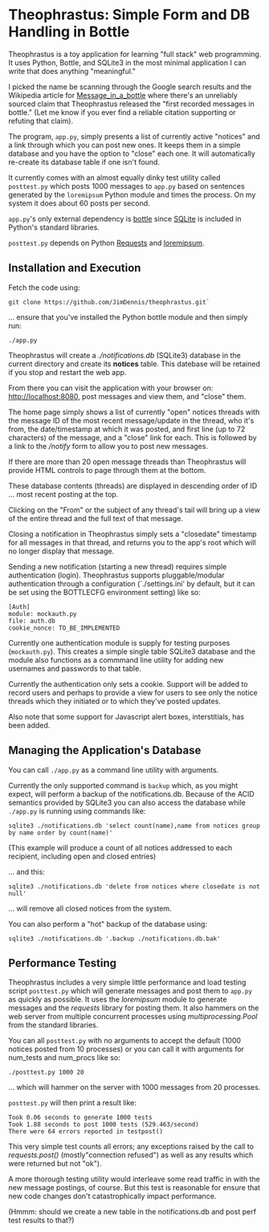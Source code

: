 Theophrastus: Simple Form and DB Handling in Bottle
===================================================

Theophrastus is a toy application for learning "full stack" web
programming.  It uses Python, Bottle, and SQLite3 in the most
minimal application I can write that does anything "meaningful."

I picked the name be scanning through the Google search results
and the Wikipedia article for 
[Message_in_a_bottle](http://en.wikipedia.org/wiki/Message_in_a_bottle)
where there's an unreliably sourced claim that Theophrastus released
the "first recorded messages in bottle." (Let me know if you ever find
a reliable citation supporting or refuting that claim).

The program, `app.py`, simply presents a list of currently active 
"notices" and a link through which you can post new ones.  It keeps
them in a simple database and you have the option to "close" each one.
It will automatically re-create its database table if one isn't found.

It currently comes with an almost equally dinky test utility called
`posttest.py` which posts 1000 messages to `app.py` based
on sentences generated by the `loremipsum` Python module and times
the process. On my system it does about 60 posts per second.

`app.py`'s only external dependency is [bottle](http://bottlepy.org/)
since [SQLite](http://www.sqlite.org/) is included in Python's standard
libraries.

`posttest.py` depends on Python [Requests](http://docs.python-requests.org/en/latest/)
and [loremipsum](https://pypi.python.org/pypi/loremipsum/).

Installation and Execution
--------------------------

Fetch the code using:

```
git clone https://github.com/JimDennis/theophrastus.git`
```

... ensure that you've installed the Python bottle module and then
simply run:

```
./app.py
```

Theophrastus will create a _./notifications.db_ (SQLite3) database
in the current directory and create its **notices** table.  This
datebase will be retained if you stop and restart the web app.

From there you can visit the application with your browser on:
[http://localhost:8080](http://localhost:8080/), post messages and
view them, and "close" them.

The home page simply shows a list of currently "open" notices threads
with the message ID of the most recent message/update in the thread,
who it's from, the date/timestamp at which it was posted, and first
line (up to 72 characters) of the message, and a "close" link for each.
This is followed by a link to the _/notify_ form to allow you to post
new messages.

If there are more than 20 open message threads than Theophrastus will
provide HTML controls to page through them at the bottom.

These database contents (threads) are displayed in descending order of
ID ... most recent posting at the top.

Clicking on the "From" or the subject of any thread's tail will bring
up a view of the entire thread and the full text of that message.

Closing a notification in Theophrastus simply sets a "closedate"
timestamp for all messages in that thread, and returns you to the app's
root which will no longer display that message.

Sending a new notification (starting a new thread) requires simple
authentication (login).  Theophrastus supports pluggable/modular
authentication through a configuration (`./settings.ini' by default, but 
it can be set using the BOTTLECFG environment setting) like so:

```
[Auth]
module: mockauth.py   
file: auth.db
cookie_nonce: TO_BE_IMPLEMENTED
```

Currently one authentication module is supply for testing purposes
(`mockauth.py`).  This creates a simple single table SQLite3 database
and the module also functions as a commmand line utility for adding
new usernames and passwords to that table.

Currently the authentication only sets a cookie.  Support will be added
to record users and perhaps to provide a view for users to see only
the notice threads which they initiated or to which they've posted
updates.

Also note that some support for Javascript alert boxes, interstitials,
has been added.


Managing the Application's Database
-----------------------------------

You can call `./app.py` as a command line utility with arguments.

Currently the only supported command is `backup` which, as you might
expect, will perform a backup of the notifications.db.  Because of
the ACID semantics provided by SQLite3 you can also access the database
while `./app.py` is running using commands like:

```
sqlite3 ./notifications.db 'select count(name),name from notices group by name order by count(name)'
```

(This example will produce a count of all notices addressed to each recipient, including
open and closed entries)

... and this:

```
sqlite3 ./notifications.db 'delete from notices where closedate is not null'
``` 

... will remove all closed notices from the system.

You can also perform a "hot" backup of the database using:

```
sqlite3 ./notifications.db '.backup ./notifications.db.bak'
```


Performance Testing
-------------------

Theophrastus includes a very simple little performance and load testing script 
`posttest.py` which will generate messages and post them to `app.py`
as quickly as possible.  It uses the _loremipsum_ module to generate messages
and the _requests_ library for posting them.  It also hammers on the web server
from multiple concurrent processes using _multiprocessing.Pool_ from the standard
libraries.

You can all `posttest.py` with no arguments to accept the default (1000 notices
posted from 10 processes) or you can call it with arguments for num_tests and
num_procs like so:

``` 
./posttest.py 1000 20
``` 

... which will hammer on the server with 1000 messages from 20 processes. 

`posttest.py` will then print a result like:

``` 
Took 0.06 seconds to generate 1000 tests
Took 1.88 seconds to post 1000 tests (529.463/second)
There were 64 errors reported in testpost()
``` 

This very simple test counts all errors; any exceptions raised by the call
to _requests.post()_ (mostly"connection refused") as well as any results
which were returned but not "ok").

A more thorough testing utility would interleave some read traffic in with
the new message postings, of course.  But this test is reasonable for ensure
that new code changes don't catastrophically impact performance.

(Hmmm: should we create a new table in the notifications.db and post perf
test results to that?)


